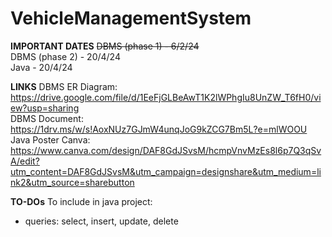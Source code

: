 # VehicleManagementSystem

__IMPORTANT DATES__
~~DBMS (phase 1) -   6/2/24~~  <br>
DBMS (phase 2) - 20/4/24  <br>
Java - 20/4/24  <br>

__LINKS__
DBMS ER Diagram: https://drive.google.com/file/d/1EeFjGLBeAwT1K2lWPhgIu8UnZW_T6fH0/view?usp=sharing  <br>
DBMS Document: https://1drv.ms/w/s!AoxNUz7GJmW4unqJoG9kZCG7Bm5L?e=mlWOOU  <br>
Java Poster Canva: https://www.canva.com/design/DAF8GdJSvsM/hcmpVnvMzEs8l6p7Q3qSvA/edit?utm_content=DAF8GdJSvsM&utm_campaign=designshare&utm_medium=link2&utm_source=sharebutton  <br>

__TO-DOs__
To include in java project:  <br>
- queries: select, insert, update, delete  <br>
